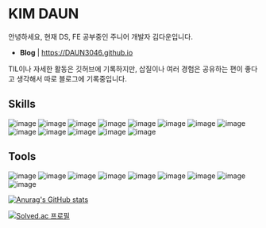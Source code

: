 # KIM DAUN
안녕하세요, 현재 DS, FE 공부중인 주니어 개발자 김다운입니다.
<!-- - **Introduce** | [Notion page](https://www.notion.so/daun3046/Daun-Kim-2c7dcf5935d0463b9b44f65ec0632d13) -->
- **Blog** | https://DAUN3046.github.io

TIL이나 자세한 활동은 깃허브에 기록하지만, 삽질이나 여러 경험은 공유하는 편이 좋다고 생각해서 따로 블로그에 기록중입니다.

## Skills
<!-- 기술 스택 https://github.com/alexandresanlim/Badges4-README.md-Profile#-ide- -->
<!-- HTML5, CSS, JS, Node.js, TS, React, Python, R, C++, C#, Mysql, Swift, Github-->
![image](https://img.shields.io/badge/HTML5-E34F26?style=for-the-badge&logo=HTML5&logoColor=white)
![image](https://img.shields.io/badge/CSS3-1572B6?style=for-the-badge&logo=CSS3&logoColor=white)
![image](https://img.shields.io/badge/JavaScript-323330?style=for-the-badge&logo=javascript&logoColor=F7DF1E)
![image](https://img.shields.io/badge/Node.js-339933?style=for-the-badge&logo=nodedotjs&logoColor=white)
![image](https://img.shields.io/badge/TypeScript-007ACC?style=for-the-badge&logo=typescript&logoColor=white)
![image](https://img.shields.io/badge/React-20232A?style=for-the-badge&logo=react&logoColor=61DAFB)
![image](https://img.shields.io/badge/Python-FFD43B?style=for-the-badge&logo=python&logoColor=blue)
![image](https://img.shields.io/badge/R-007396?style=for-the-badge&logo=R&logoColor=white)
![image](https://img.shields.io/badge/C%2B%2B-00599C?style=for-the-badge&logo=c%2B%2B&logoColor=white)
![image](https://img.shields.io/badge/MySQL-4479A1?style=for-the-badge&logo=MySQL&logoColor=white)
![image](https://img.shields.io/badge/Swift-FA7343?style=for-the-badge&logo=swift&logoColor=white)
![image](https://img.shields.io/badge/Github-181717?style=for-the-badge&logo=Github&logoColor=white)
![image](https://img.shields.io/badge/TensorFlow-FF6F00?style=for-the-badge&logo=TensorFlow&logoColor=white)

## Tools
![image](https://img.shields.io/badge/Git-F05032?style=for-the-badge&logo=Git&logoColor=white)
![image](https://img.shields.io/badge/Visual_Studio-5C2D91?style=for-the-badge&logo=VisualStudio&logoColor=white)
![image](https://img.shields.io/badge/Visual_Studio_Code-007ACC?style=for-the-badge&logo=VisualStudioCode&logoColor=white)
![image](https://img.shields.io/badge/Android_Studio-3DDC84?style=for-the-badge&logo=AndroidStudio&logoColor=white)
![image](https://img.shields.io/badge/Xcode-147EFB?style=for-the-badge&logo=Xcode&logoColor=white)
![image](https://img.shields.io/badge/Colab-F9AB00?style=for-the-badge&logo=googlecolab&color=525252)
![image](https://img.shields.io/badge/RStudio-75AADB?style=for-the-badge&logo=RStudio&logoColor=white)
![image](https://img.shields.io/badge/Power_BI-F2C811?style=for-the-badge&logo=powerbi&logoColor=black)
![image](https://img.shields.io/badge/Unity-100000?style=for-the-badge&logo=unity&logoColor=white)

<!-- 깃허브 통계 -->
[![Anurag's GitHub stats](https://github-readme-stats.vercel.app/api?username=daun3046)](https://github.com/anuraghazra/github-readme-stats)
<!-- https://github.com/anuraghazra/github-readme-stats -->
<!-- 백준 티어 -->
[![Solved.ac
프로필](http://mazassumnida.wtf/api/generate_badge?boj=daun3046)](https://solved.ac/daun3046)

<!--
**DAUN3046/DAUN3046** is a ✨ _special_ ✨ repository because its `README.md` (this file) appears on your GitHub profile.

Here are some ideas to get you started:

- 🔭 I’m currently working on ...
- 🌱 I’m currently learning ...
- 👯 I’m looking to collaborate on ...
- 🤔 I’m looking for help with ...
- 💬 Ask me about ...
- 📫 How to reach me: ...
- 😄 Pronouns: ...
- ⚡ Fun fact: ... 
-->
